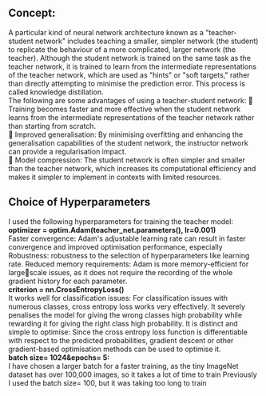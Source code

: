 ## Concept:
A particular kind of neural network architecture known as a "teacher-student 
network" includes teaching a smaller, simpler network (the student) to replicate 
the behaviour of a more complicated, larger network (the teacher). Although the 
student network is trained on the same task as the teacher network, it is trained 
to learn from the intermediate representations of the teacher network, which are 
used as "hints" or "soft targets," rather than directly attempting to minimise the 
prediction error. This process is called knowledge distillation.<br>
The following are some advantages of using a teacher-student network:
 Training becomes faster and more effective when the student network 
learns from the intermediate representations of the teacher network rather 
than starting from scratch.<br>
 Improved generalisation: By minimising overfitting and enhancing the 
generalisation capabilities of the student network, the instructor network 
can provide a regularisation impact.<br>
 Model compression: The student network is often simpler and smaller than 
the teacher network, which increases its computational efficiency and 
makes it simpler to implement in contexts with limited resources. <br>
## Choice of Hyperparameters
I used the following hyperparameters for training the teacher model: <br>
**optimizer = optim.Adam(teacher_net.parameters(), lr=0.001)**
<br>
Faster convergence: Adam's adjustable learning rate can result in faster 
convergence and improved optimisation performance, especially 
Robustness: robustness to the selection of hyperparameters like learning rate.
Reduced memory requirements: Adam is more memory-efficient for largescale issues, as it does not require the recording of the whole gradient history 
for each parameter. <br>
**criterion = nn.CrossEntropyLoss()**
<br>
It works well for classification issues: For classification issues with 
numerous classes, cross entropy loss works very effectively. It severely 
penalises the model for giving the wrong classes high probability while 
rewarding it for giving the right class high probability.
It is distinct and simple to optimise: Since the cross entropy loss function is 
differentiable with respect to the predicted probabilities, gradient descent 
or other gradient-based optimisation methods can be used to optimise it. <br>
**batch size= 1024&epochs= 5:**
<br>
I have chosen a larger batch for a faster training, as the tiny 
ImageNet dataset has over 100,000 images, so it takes a lot of 
time to train
Previously I used the batch size= 100, but it was taking too long to 
train
